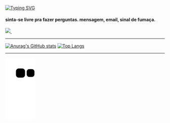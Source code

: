 [![Typing
SVG](https://readme-typing-svg.herokuapp.com?color=ba60ff&lines=github.com/arturritzel)](https://github.com/arturritzel)

#### sinta-se livre pra fazer perguntas. mensagem, email, sinal de fumaça.


  <a href="https://www.linkedin.com/in/arturritzel">
    <img src="https://img.shields.io/badge/linkedin-%230077B5.svg?&style=for-the-badge&logo=linkedin&logoColor=white" />
  </a>&nbsp;&nbsp;
<br>

---

[![Anurag's GitHub stats](https://github-readme-stats.vercel.app/api?username=arturritzel&theme=dracula&count_private=true&title_color=a7dbb5&border_color=#a7dbb5)](https://github.com/arturritzel)    [![Top Langs](https://github-readme-stats.vercel.app/api/top-langs/?username=arturritzel&layout=compact&count_private=false)](https://github.com/arturritzel)

---

![snake gif](https://github.com/arturritzel/arturritzel/blob/output/github-contribution-grid-snake.svg)
